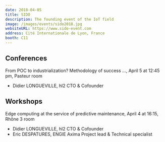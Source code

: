 ```yaml
---
date: 2018-04-05
title: SIDO
description: The founding event of the IoT field
image: /images/events/sido2018.jpg
websiteURL: https://www.sido-event.com
address: Cité Internationale de Lyon, France
booth: C11
---
```


## Conferences

From POC to industrialization? Methodology of success ..., April 5 at 12:45 pm, Pasteur room

- Didier LONGUEVILLE, hl2 CTO & Cofounder

## Workshops

Edge computing at the service of predictive maintenance, April 4 at 16:15, Rhône 3 room

- Didier LONGUEVILLE, hl2 CTO & Cofounder
- Eric DESPATURES, ENGIE Axima Project lead & Technical specialist
